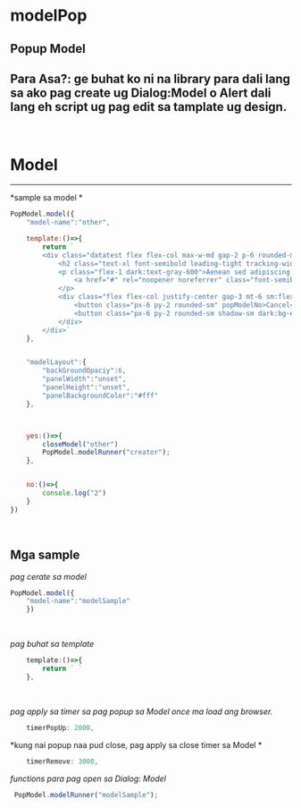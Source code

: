 # modelPop
 
## Popup Model

Para Asa?:
ge buhat ko ni na library para dali lang sa ako pag create ug Dialog:Model o Alert dali lang eh script ug pag edit sa tamplate ug design. 
---

<br>

# Model

---

*sample sa model *
```js
PopModel.model({
    "model-name":"other",

    template:()=>{
        return `
        <div class="datatest flex flex-col max-w-md gap-2 p-6 rounded-md shadow-md dark:bg-gray-50 dark:text-gray-800">
            <h2 class="text-xl font-semibold leading-tight tracking-wide">Quis vel eros donec ac odio tempor.</h2>
            <p class="flex-1 dark:text-gray-600">Aenean sed adipiscing diam donec adipiscing tristique risus. Donec pretium vulputate sapien nec sagittis aliquam malesuada.
                <a href="#" rel="noopener noreferrer" class="font-semibold dark:text-emerald-600">Learn more</a>
            </p>
            <div class="flex flex-col justify-center gap-3 mt-6 sm:flex-row">
                <button class="px-6 py-2 rounded-sm" popModelNo>Cancel</button>
                <button class="px-6 py-2 rounded-sm shadow-sm dark:bg-emerald-600 dark:text-gray-50">Agree</button>
            </div>
        </div>`
    },


    "modelLayout":{
        "backGroundOpaciy":6,
        "panelWidth":"unset",
        "panelHeight":"unset",
        "panelBackgroundColor":"#fff"        
    },



    yes:()=>{
        closeModel("other")
        PopModel.modelRunner("creator");
    },


    no:()=>{
        console.log("2")
    }
})
```

<br>

## Mga sample

*pag cerate sa model*
```js
PopModel.model({
    "model-name":"modelSample"
    })
```
<br>

*pag buhat sa template*
```js
    template:()=>{
        return ` `
    },
```
<br>

*pag apply sa timer sa pag popup sa Model once ma load ang browser.*
```js
    timerPopUp: 2000,  
```


*kung nai popup naa pud close, pag apply sa close timer sa Model *
```js
    timerRemove: 3000,  
```


*functions para pag open sa Dialog: Model*
```js
 PopModel.modelRunner("modelSample");
```


